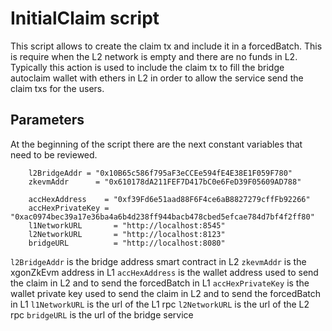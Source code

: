 # InitialClaim script
This script allows to create the claim tx and include it in a forcedBatch. This is require when the L2 network is empty and there are no funds in L2.
Typically this action is used to include the claim tx to fill the bridge autoclaim wallet with ethers in L2 in order to allow the service send the claim txs for the users.

## Parameters
At the beginning of the script there are the next constant variables that need to be reviewed.
```
    l2BridgeAddr = "0x10B65c586f795aF3eCCEe594fE4E38E1F059F780"
	zkevmAddr      = "0x610178dA211FEF7D417bC0e6FeD39F05609AD788"

	accHexAddress    = "0xf39Fd6e51aad88F6F4ce6aB8827279cffFb92266"
	accHexPrivateKey = "0xac0974bec39a17e36ba4a6b4d238ff944bacb478cbed5efcae784d7bf4f2ff80"
	l1NetworkURL       = "http://localhost:8545"
	l2NetworkURL       = "http://localhost:8123"
	bridgeURL          = "http://localhost:8080"
```
`l2BridgeAddr` is the bridge address smart contract in L2
`zkevmAddr` is the xgonZkEvm address in L1
`accHexAddress` is the wallet address used to send the claim in L2 and to send the forcedBatch in L1
`accHexPrivateKey` is the wallet private key used to send the claim in L2 and to send the forcedBatch in L1
`l1NetworkURL` is the url of the L1 rpc
`l2NetworkURL` is the url of the L2 rpc
`bridgeURL` is the url of the bridge service